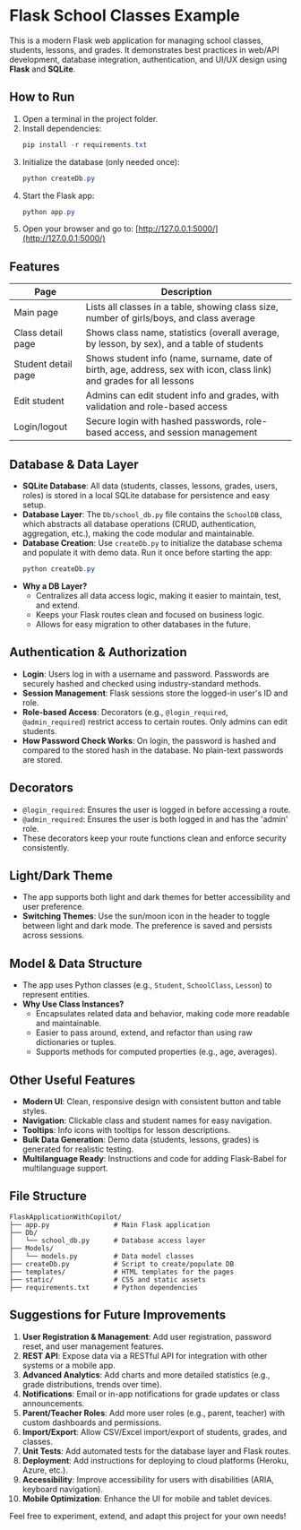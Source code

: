 # Flask School Classes Example

This is a modern Flask web application for managing school classes, students, lessons, and grades. It demonstrates best practices in web/API development, database integration, authentication, and UI/UX design using **Flask** and **SQLite**.

## How to Run
1. Open a terminal in the project folder.
2. Install dependencies:
   ```powershell
   pip install -r requirements.txt
   ```
3. Initialize the database (only needed once):
   ```powershell
   python createDb.py
   ```
4. Start the Flask app:
   ```powershell
   python app.py
   ```
5. Open your browser and go to: [http://127.0.0.1:5000/](http://127.0.0.1:5000/)


## Features
| Page                | Description                                                                                                           |
| ------------------- | --------------------------------------------------------------------------------------------------------------------- |
| Main page           | Lists all classes in a table, showing class size, number of girls/boys, and class average                             |
| Class detail page   | Shows class name, statistics (overall average, by lesson, by sex), and a table of students                            |
| Student detail page | Shows student info (name, surname, date of birth, age, address, sex with icon, class link) and grades for all lessons |
| Edit student        | Admins can edit student info and grades, with validation and role-based access                                        |
| Login/logout        | Secure login with hashed passwords, role-based access, and session management                                         |

## Database & Data Layer
- **SQLite Database**: All data (students, classes, lessons, grades, users, roles) is stored in a local SQLite database for persistence and easy setup.
- **Database Layer**: The `Db/school_db.py` file contains the `SchoolDB` class, which abstracts all database operations (CRUD, authentication, aggregation, etc.), making the code modular and maintainable.
- **Database Creation**: Use `createDb.py` to initialize the database schema and populate it with demo data. Run it once before starting the app:
  ```powershell
  python createDb.py
  ```
- **Why a DB Layer?**
  - Centralizes all data access logic, making it easier to maintain, test, and extend.
  - Keeps your Flask routes clean and focused on business logic.
  - Allows for easy migration to other databases in the future.

## Authentication & Authorization
- **Login**: Users log in with a username and password. Passwords are securely hashed and checked using industry-standard methods.
- **Session Management**: Flask sessions store the logged-in user's ID and role.
- **Role-based Access**: Decorators (e.g., `@login_required`, `@admin_required`) restrict access to certain routes. Only admins can edit students.
- **How Password Check Works**: On login, the password is hashed and compared to the stored hash in the database. No plain-text passwords are stored.

## Decorators
- `@login_required`: Ensures the user is logged in before accessing a route.
- `@admin_required`: Ensures the user is both logged in and has the 'admin' role.
- These decorators keep your route functions clean and enforce security consistently.

## Light/Dark Theme
- The app supports both light and dark themes for better accessibility and user preference.
- **Switching Themes**: Use the sun/moon icon in the header to toggle between light and dark mode. The preference is saved and persists across sessions.

## Model & Data Structure
- The app uses Python classes (e.g., `Student`, `SchoolClass`, `Lesson`) to represent entities.
- **Why Use Class Instances?**
  - Encapsulates related data and behavior, making code more readable and maintainable.
  - Easier to pass around, extend, and refactor than using raw dictionaries or tuples.
  - Supports methods for computed properties (e.g., age, averages).

## Other Useful Features
- **Modern UI**: Clean, responsive design with consistent button and table styles.
- **Navigation**: Clickable class and student names for easy navigation.
- **Tooltips**: Info icons with tooltips for lesson descriptions.
- **Bulk Data Generation**: Demo data (students, lessons, grades) is generated for realistic testing.
- **Multilanguage Ready**: Instructions and code for adding Flask-Babel for multilanguage support.
## File Structure

```
FlaskApplicationWithCopilot/
├── app.py                # Main Flask application
├── Db/
│   └── school_db.py      # Database access layer
├── Models/
│   └── models.py         # Data model classes
├── createDb.py           # Script to create/populate DB
├── templates/            # HTML templates for the pages
├── static/               # CSS and static assets
├── requirements.txt      # Python dependencies
```

## Suggestions for Future Improvements
1. **User Registration & Management**: Add user registration, password reset, and user management features.
2. **REST API**: Expose data via a RESTful API for integration with other systems or a mobile app.
3. **Advanced Analytics**: Add charts and more detailed statistics (e.g., grade distributions, trends over time).
4. **Notifications**: Email or in-app notifications for grade updates or class announcements.
5. **Parent/Teacher Roles**: Add more user roles (e.g., parent, teacher) with custom dashboards and permissions.
6. **Import/Export**: Allow CSV/Excel import/export of students, grades, and classes.
7. **Unit Tests**: Add automated tests for the database layer and Flask routes.
8. **Deployment**: Add instructions for deploying to cloud platforms (Heroku, Azure, etc.).
9. **Accessibility**: Improve accessibility for users with disabilities (ARIA, keyboard navigation).
10. **Mobile Optimization**: Enhance the UI for mobile and tablet devices.

Feel free to experiment, extend, and adapt this project for your own needs!
